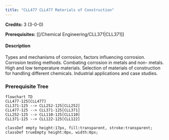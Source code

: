 ```yaml
---
title: "CLL477 CLL477 Materials of Construction"
---
```

**Credits:** 3 (3-0-0)

**Prerequisites:** [[/Chemical Engineering/CLL371|CLL371]]

#### Description
Types and mechanisms of corrosion, factors influencing corrosion. Corrosion testing methods. Combating corrosion in metals and non- metals. High and low temperature materials. Selection of materials of construction for handling different chemicals. Industrial applications and case studies.

### Prerequisite Tree

```mermaid
flowchart TD
CLL477-125[CLL477]
CLL371-125 --> CLL252-125[CLL252]
CLL477-125 --> CLL371-125[CLL371]
CLL252-125 --> CLL110-125[CLL110]
CLL371-125 --> CLL122-125[CLL122]

classDef empty height:17px, fill:transparent, stroke:transparent;
classDef trueEmpty height:0px, width:0px;
```